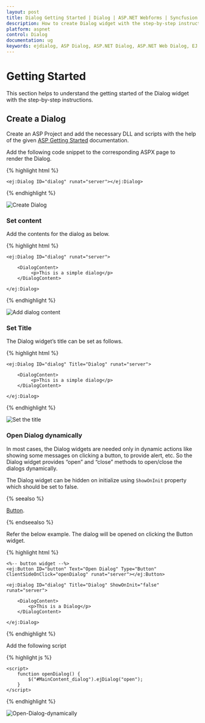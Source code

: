 ```yaml
---
layout: post
title: Dialog Getting Started | Dialog | ASP.NET Webforms | Syncfusion
description: How to create Dialog widget with the step-by-step instructions. 
platform: aspnet
control: Dialog
documentation: ug
keywords: ejdialog, ASP Dialog, ASP.NET Dialog, ASP.NET Web Dialog, EJ ASP.NET Dialog, Dialog ui, Web Dialog, ej Dialog, Dialog control
---
```


# Getting Started

This section helps to understand the getting started of the Dialog widget with the step-by-step instructions.

## Create a Dialog

Create an ASP Project and add the necessary DLL and scripts with the help of the given [ASP Getting Started](https://help.syncfusion.com/aspnet/getting-started/manual-integration-of-syncfusion-aspnet-controls) documentation.

Add the following code snippet to the corresponding ASPX page to render the Dialog.

{% highlight html %}


    <ej:Dialog ID="dialog" runat="server"></ej:Dialog>


{% endhighlight %}



![Create Dialog](getting-started_images\getting-started_img1.png)

### Set content

Add the contents for the dialog as below.

{% highlight html %}


    <ej:Dialog ID="dialog" runat="server">

        <DialogContent>
             <p>This is a simple dialog</p>
        </DialogContent>

    </ej:Dialog>


{% endhighlight %}

![Add dialog content](getting-started_images\getting-started_img2.png)

### Set Title

The Dialog widget’s title can be set as follows.

{% highlight html %}


    <ej:Dialog ID="dialog" Title="Dialog" runat="server">

        <DialogContent>
             <p>This is a simple dialog</p>
        </DialogContent>

    </ej:Dialog>


{% endhighlight %}

![Set the title](getting-started_images\getting-started_img3.png)

### Open Dialog dynamically

In most cases, the Dialog widgets are needed only in dynamic actions like showing some messages on clicking a button, to provide alert, etc. So the Dialog widget provides “open” and “close” methods to open/close the dialogs dynamically.

The Dialog widget can be hidden on initialize using `ShowOnInit` property which should be set to false.

{% seealso %}

[Button](https://help.syncfusion.com/aspnet/button/getting-started).

{% endseealso %}


Refer the below example. The dialog will be opened on clicking the Button widget.

{% highlight html %}


    <%-- button widget --%>
    <ej:Button ID="button" Text="Open Dialog" Type="Button" ClientSideOnClick="openDialog" runat="server"></ej:Button>

    <ej:Dialog ID="dialog" Title="Dialog" ShowOnInit="false" runat="server">

        <DialogContent>
            <p>This is a Dialog</p>
        </DialogContent>

    </ej:Dialog>



{% endhighlight %}

Add the following script

{% highlight js %}


    <script>
        function openDialog() {
            $("#MainContent_dialog").ejDialog("open");
        }
    </script>



{% endhighlight %}

![Open-Dialog-dynamically](getting-started_images\getting-started_img4.png)

